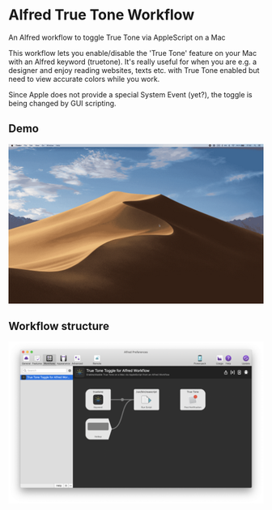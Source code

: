# Alfred True Tone Workflow
An Alfred workflow to toggle True Tone via AppleScript on a Mac

This workflow lets you enable/disable the 'True Tone' feature on your Mac with an Alfred keyword (truetone).
It's really useful for when you are e.g. a designer and enjoy reading websites, texts etc. with True Tone enabled but need to view accurate colors while you work.

Since Apple does not provide a special System Event (yet?), the toggle is being changed by GUI scripting.

## Demo
![A GIF demoing the workflow](demo.gif)

## Workflow structure
![Screenshot of workflow settings in Alfred.app](screenshot.png)
